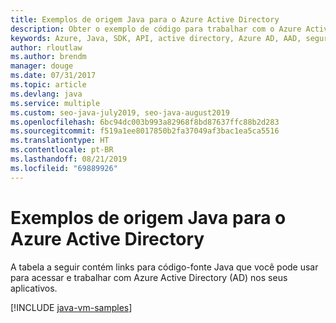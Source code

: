 ```yaml
---
title: Exemplos de origem Java para o Azure Active Directory
description: Obter o exemplo de código para trabalhar com o Azure Active Directory a partir de seus aplicativos Java.
keywords: Azure, Java, SDK, API, active directory, Azure AD, AAD, segurança, login, autenticação, SSO, SAML
author: rloutlaw
ms.author: brendm
manager: douge
ms.date: 07/31/2017
ms.topic: article
ms.devlang: java
ms.service: multiple
ms.custom: seo-java-july2019, seo-java-august2019
ms.openlocfilehash: 6bc94dc003b993a82968f8bd87637ffc88b2d283
ms.sourcegitcommit: f519a1ee8017850b2fa37049af3bac1ea5ca5516
ms.translationtype: HT
ms.contentlocale: pt-BR
ms.lasthandoff: 08/21/2019
ms.locfileid: "69889926"
---
```

# <a name="java-source-samples-for-azure-active-directory"></a>Exemplos de origem Java para o Azure Active Directory

A tabela a seguir contém links para código-fonte Java que você pode usar para acessar e trabalhar com Azure Active Directory (AD) nos seus aplicativos.

[!INCLUDE [java-vm-samples](includes/java-aad-samples.md)]